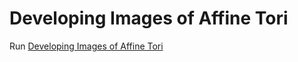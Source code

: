 # Developing Images of Affine Tori

Run <a href="https://ggorr.github.io/AffineTorus/" target="_blank">Developing Images of Affine Tori</a>
